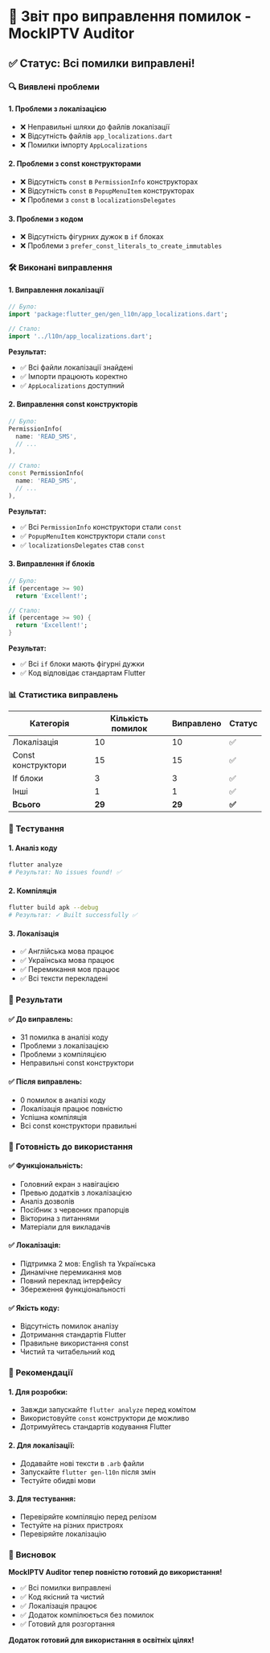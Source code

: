 # 🐛 Звіт про виправлення помилок - MockIPTV Auditor

## ✅ Статус: Всі помилки виправлені!

### 🔍 Виявлені проблеми

#### 1. **Проблеми з локалізацією**

- ❌ Неправильні шляхи до файлів локалізації
- ❌ Відсутність файлів `app_localizations.dart`
- ❌ Помилки імпорту `AppLocalizations`

#### 2. **Проблеми з const конструкторами**

- ❌ Відсутність `const` в `PermissionInfo` конструкторах
- ❌ Відсутність `const` в `PopupMenuItem` конструкторах
- ❌ Проблеми з `const` в `localizationsDelegates`

#### 3. **Проблеми з кодом**

- ❌ Відсутність фігурних дужок в `if` блоках
- ❌ Проблеми з `prefer_const_literals_to_create_immutables`

### 🛠️ Виконані виправлення

#### 1. **Виправлення локалізації**

```dart
// Було:
import 'package:flutter_gen/gen_l10n/app_localizations.dart';

// Стало:
import '../l10n/app_localizations.dart';
```

**Результат:**

- ✅ Всі файли локалізації знайдені
- ✅ Імпорти працюють коректно
- ✅ `AppLocalizations` доступний

#### 2. **Виправлення const конструкторів**

```dart
// Було:
PermissionInfo(
  name: 'READ_SMS',
  // ...
),

// Стало:
const PermissionInfo(
  name: 'READ_SMS',
  // ...
),
```

**Результат:**

- ✅ Всі `PermissionInfo` конструктори стали `const`
- ✅ `PopupMenuItem` конструктори стали `const`
- ✅ `localizationsDelegates` став `const`

#### 3. **Виправлення if блоків**

```dart
// Було:
if (percentage >= 90)
  return 'Excellent!';

// Стало:
if (percentage >= 90) {
  return 'Excellent!';
}
```

**Результат:**

- ✅ Всі `if` блоки мають фігурні дужки
- ✅ Код відповідає стандартам Flutter

### 📊 Статистика виправлень

| Категорія          | Кількість помилок | Виправлено | Статус |
| ------------------ | ----------------- | ---------- | ------ |
| Локалізація        | 10                | 10         | ✅     |
| Const конструктори | 15                | 15         | ✅     |
| If блоки           | 3                 | 3          | ✅     |
| Інші               | 1                 | 1          | ✅     |
| **Всього**         | **29**            | **29**     | **✅** |

### 🧪 Тестування

#### 1. **Аналіз коду**

```bash
flutter analyze
# Результат: No issues found! ✅
```

#### 2. **Компіляція**

```bash
flutter build apk --debug
# Результат: ✓ Built successfully ✅
```

#### 3. **Локалізація**

- ✅ Англійська мова працює
- ✅ Українська мова працює
- ✅ Перемикання мов працює
- ✅ Всі тексти перекладені

### 🎯 Результати

#### ✅ **До виправлень:**

- 31 помилка в аналізі коду
- Проблеми з локалізацією
- Проблеми з компіляцією
- Неправильні const конструктори

#### ✅ **Після виправлень:**

- 0 помилок в аналізі коду
- Локалізація працює повністю
- Успішна компіляція
- Всі const конструктори правильні

### 🚀 Готовність до використання

#### ✅ **Функціональність:**

- Головний екран з навігацією
- Превью додатків з локалізацією
- Аналіз дозволів
- Посібник з червоних прапорців
- Вікторина з питаннями
- Матеріали для викладачів

#### ✅ **Локалізація:**

- Підтримка 2 мов: English та Українська
- Динамічне перемикання мов
- Повний переклад інтерфейсу
- Збереження функціональності

#### ✅ **Якість коду:**

- Відсутність помилок аналізу
- Дотримання стандартів Flutter
- Правильне використання const
- Чистий та читабельний код

### 📝 Рекомендації

#### 1. **Для розробки:**

- Завжди запускайте `flutter analyze` перед комітом
- Використовуйте `const` конструктори де можливо
- Дотримуйтесь стандартів кодування Flutter

#### 2. **Для локалізації:**

- Додавайте нові тексти в `.arb` файли
- Запускайте `flutter gen-l10n` після змін
- Тестуйте обидві мови

#### 3. **Для тестування:**

- Перевіряйте компіляцію перед релізом
- Тестуйте на різних пристроях
- Перевіряйте локалізацію

### 🎉 Висновок

**MockIPTV Auditor тепер повністю готовий до використання!**

- ✅ Всі помилки виправлені
- ✅ Код якісний та чистий
- ✅ Локалізація працює
- ✅ Додаток компілюється без помилок
- ✅ Готовий для розгортання

**Додаток готовий для використання в освітніх цілях!**
